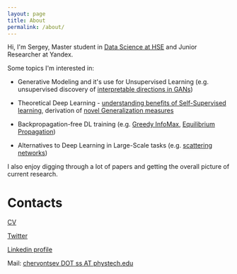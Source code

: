 ```yaml
---
layout: page
title: About
permalink: /about/
---
```


Hi, I'm Sergey, Master student in [Data Science at HSE](https://www.hse.ru/en/ma/datasci/) and Junior Researcher at Yandex.


Some topics I'm interested in:

- Generative Modeling and it's use for Unsupervised Learning (e.g. unsupervised discovery of [interpretable directions in GANs](http://proceedings.mlr.press/v119/voynov20a.html))

- Theoretical Deep Learning - [understanding benefits of Self-Supervised learning](https://arxiv.org/abs/2102.08850), derivation of [novel Generalization measures](https://windowsontheory.org/2020/10/18/understanding-generalization-requires-rethinking-deep-learning/)

- Backpropagation-free DL training (e.g. [Greedy InfoMax](https://proceedings.neurips.cc/paper/2019/hash/851300ee84c2b80ed40f51ed26d866fc-Abstract.html), [Equilibrium Propagation](https://www.frontiersin.org/articles/10.3389/fncom.2017.00024/full))

- Alternatives to Deep Learning in Large-Scale tasks (e.g. [scattering networks](https://openreview.net/forum?id=SJxWS64FwH))

I also enjoy digging through a lot of papers and getting the overall picture of current research.

# Contacts

[CV](janrocketman.github.io/assets/CV_Chervontsev.pdf)

[Twitter](https://twitter.com/Schmidhoobough)

[Linkedin profile](linkedin.com/in/sergey-chervontsev-78436416b)

Mail:
[chervontsev DOT ss AT phystech.edu](mailto:chervontsev.ss@phystech.edu)
